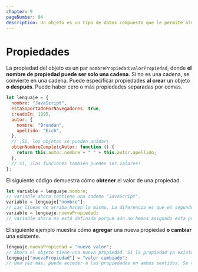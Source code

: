 ```yaml
---
chapter: 9
pageNumber: 94
description: Un objeto es un tipo de datos compuesto que le permite almacenar y organizar datos en pares clave-valor. Cada par clave-valor de un objeto se denomina propiedad. Las propiedades se utilizan para representar características, atributos o rasgos del objeto.
---
```

# Propiedades

La propiedad del objeto es un par `nombrePropiedad`:`valorPropiedad`, donde **el nombre de propiedad puede ser solo una cadena**. Si no es una cadena, se convierte en una cadena. Puede especificar propiedades **al crear** un objeto **o después**. Puede haber cero o más propiedades separadas por comas.

```javascript
let lenguaje = {
  nombre: "JavaScript",
  estaSoportadoPorNavegadores: true,
  creadoEn: 1995,
  autor: {
    nombre: "Brendan",
    apellido: "Eich",
  },
  // ¡Sí, los objetos se pueden anidar!
  obtenNombreCompletoAutor: function () {
    return this.autor.nombre + " " + this.autor.apellido;
  },
  // Sí, ¡las funciones también pueden ser valores!
};
```

El siguiente código demuestra cómo **obtener** el valor de una propiedad.

```javascript
let variable = lenguaje.nombre;
// variable ahora contiene una cadena "JavaScript".
variable = lenguaje["nombre"];
// Las líneas de arriba hacen lo mismo. La diferencia es que el segundo te permite usar literalmente cualquier cadena como nombre de propiedad, pero es menos legible.
variable = lenguaje.nuevaPropiedad;
// variable ahora no está definida porque aún no hemos asignado esta propiedad.
```

El siguiente ejemplo muestra cómo **agregar** una nueva propiedad **o cambiar** una existente.

```javascript
lenguaje.nuevaPropiedad = "nuevo valor";
// Ahora el objeto tiene una nueva propiedad. Si la propiedad ya existe, se repondrá su valor.
lenguaje["nuevaPropiedad"] = "valor cambiado";
// Una vez más, puede acceder a las propiedades en ambos sentidos. Se recomienda la primera (notación de puntos).
```
